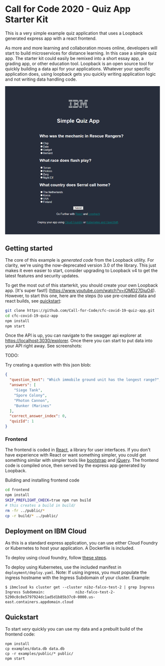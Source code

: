 # Call for Code 2020 - Quiz App Starter Kit

This is a very simple example quiz application that uses a Loopback generated express app with a react frontend.

As more and more learning and collaboration moves online, developers will start to build microservices for distance learning. In this case a simple quiz app. The starter kit could easily be remixed into a short essay app, a grading app, or other education tool. Loopback is an open source tool for quickly building a data api for your applications. Whatever your specific application does, using loopback gets you quickly writing application logic and not writing data handling code.

![quiz app pic](img/quiz-app.png)

## Getting started

The core of this example is *generated code* from the Loopback utility. For clarity, we're using the now-deprecated version 3.0 of the library. This just makes it even easier to start, consider upgrading to Loopback v4 to get the latest features and security updates.

To get the most out of this starterkit, you should create your own Loopback app. [It's super fast!] (https://www.youtube.com/watch?v=iOMD27DjuO4). However, to start this one, here are the steps (to use pre-created data and react builds, see [quickstart](https://github.com/nibalizer/cfc-covid-19-quiz-app#quickstart):

```bash
git clone https://github.com/Call-for-Code/cfc-covid-19-quiz-app.git
cd cfc-covid-19-quiz-app
npm install
npm start
```

Once the API is up, you can navigate to the swagger api explorer at <https://localhost:3030/explorer>. Once there you can start to put data into your API right away. See screenshots:

TODO: <screenshots of swagger api>

Try creating a question with this json blob:

```json
{
  "question_text": "Which immobile ground unit has the longest range?",
  "answers": [
    "Siege Tank",
    "Spore Colony",
    "Photon Cannon",
    "Bunker (Marines"
  ],
  "correct_answer_index": 0,
  "quizId": 1
}
```

### Frontend

The frontend is coded in [React](https://reactjs.org/), a library for user interfaces. If you don't have experience with React or want something simpler, you could get something similar with simpler tools like [bootstrap](https://getbootstrap.com/) and [jQuery](https://jquery.com/). The frontend code is compiled once, then served by the express app generated by Loopback.

Building and installing frontend code

```bash
cd frontend
npm install
SKIP_PREFLIGHT_CHECK=true npm run build
# this creates a build in build/
rm -fr ../public/*
cp -r build/* ../public/
```


## Deployment on IBM Cloud

As this is a standard express application, you can use either Cloud Foundry or Kubernetes to host your application.  A Dockerfile is included.

To deploy using cloud foundry, follow [these steps](https://github.com/IBM/nodejs-express-app#ibm-cloud-developer-tools).

To deploy using Kubernetes, use the included manifest in `deployment/deploy.yaml`. Note: If using ingress, you must populate the ingress hostname with the Ingress Subdomain of your cluster. Example:

```
$ ibmcloud ks cluster get --cluster nibz-falco-test-2 | grep Ingress
Ingress Subdomain:              nibz-falco-test-2-5290c8c8e5797924dc1ad5d1b85b37c0-0000.us-east.containers.appdomain.cloud
```


## Quickstart

To start *very* quickly you can use my data and a prebuilt build of the frontend code:

```
npm install
cp examples/data.db data.db
cp -r examples/public/* public/
npm start
```
